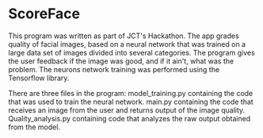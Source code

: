 # ScoreFace

This program was written as part of JCT's Hackathon.
The app grades quality of facial images,
based on a neural network that was trained on a large data set of images divided into several categories.
The program gives the user feedback if the image was good, and if it ain't, what was the problem.
The neurons network training was performed using the Tensorflow library.

There are three files in the program:
model_training.py containing the code that was used to train the neural network.
main.py containing the code that receives an image from the user and returns output of the image quality.
Quality_analysis.py containing code that analyzes the raw output obtained from the model.
